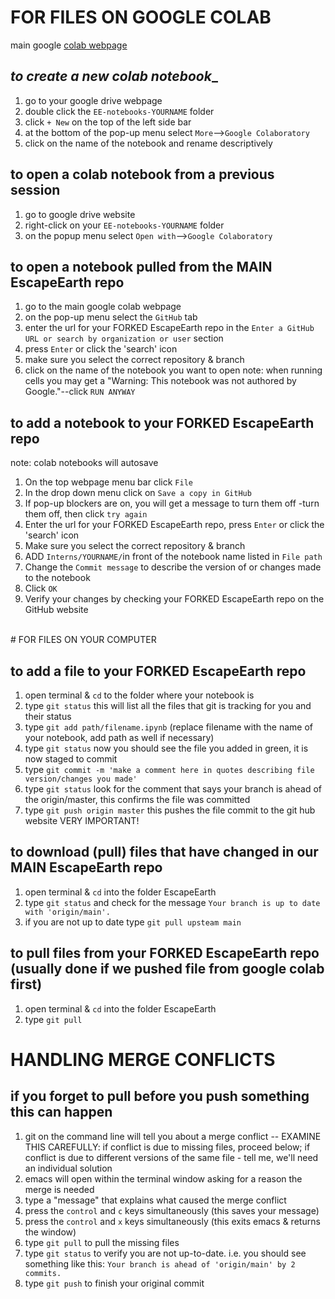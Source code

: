 # FOR FILES ON GOOGLE COLAB
main google [colab webpage](https://www.google.com/url?sa=t&rct=j&q=&esrc=s&source=web&cd=&cad=rja&uact=8&ved=2ahUKEwiGuLzqkpfsAhU9lHIEHZZsDCwQFjAAegQIBhAD&url=https%3A%2F%2Fcolab.research.google.com%2F&usg=AOvVaw3A5aPK2kLFzKOzb6sOckVw)

## _to create a new colab notebook__

1. go to your google drive webpage
2. double click the `EE-notebooks-YOURNAME` folder
3. click `+ New` on the top of the left side bar
4. at the bottom of the pop-up menu select `More`-->`Google Colaboratory`
5. click on the name of the notebook and rename descriptively


## to open a colab notebook from a previous session

1. go to google drive website
2. right-click on your `EE-notebooks-YOURNAME` folder
3. on the popup menu select `Open with`-->`Google Colaboratory`


## to open a notebook pulled from the MAIN EscapeEarth repo

1. go to the main google colab webpage
2. on the pop-up menu select the `GitHub` tab
3. enter the url for your FORKED EscapeEarth repo in the `Enter a GitHub URL or search by organization or user` section
4. press `Enter` or click the 'search' icon
5. make sure you select the correct repository & branch
6. click on the name of the notebook you want to open
note: when running cells you may get a "Warning: This notebook was not authored by Google."--click `RUN ANYWAY`


## to add a notebook to your FORKED EscapeEarth repo

note: colab notebooks will autosave
1. On the top webpage menu bar click `File`
2. In the drop down menu click on `Save a copy in GitHub`
3. If pop-up blockers are on, you will get a message to turn them off -turn them off, then click `try again`
4. Enter the url for your FORKED EscapeEarth repo, press `Enter` or click the 'search' icon 
5. Make sure you select the correct repository & branch
6. ADD `Interns/YOURNAME/`in front of the notebook name listed in `File path`
7. Change the `Commit message` to describe the version of or changes made to the notebook
8. Click `OK`
9. Verify your changes by checking your FORKED EscapeEarth repo on the GitHub website



<br>
# FOR FILES ON YOUR COMPUTER


## to add a file to your FORKED EscapeEarth repo

1. open terminal & `cd` to the folder where your notebook is
2. type `git status` this will list all the files that git is tracking for you and their status
3. type `git add path/filename.ipynb` (replace filename with the name of your notebook, add path as well if necessary)
4. type `git status` now you should see the file you added in green, it is now staged to commit
5. type `git commit -m 'make a comment here in quotes describing file version/changes you made'` 
6. type `git status` look for the comment that says your branch is ahead of the origin/master, this confirms the file was committed
7. type `git push origin master` this pushes the file commit to the git hub website VERY IMPORTANT!


## to download (pull) files that have changed in our MAIN EscapeEarth repo

1. open terminal & `cd` into the folder EscapeEarth 
2. type `git status` and check for the message `Your branch is up to date with 'origin/main'.`
3. if you are not up to date type `git pull upsteam main`


## to pull files from your FORKED EscapeEarth repo (usually done if we pushed file from google colab first)
1. open terminal & `cd` into the folder EscapeEarth
2. type `git pull`





# HANDLING MERGE CONFLICTS

## if you forget to pull before you push something this can happen

1. git on the command line will tell you about a merge conflict -- EXAMINE THIS CAREFULLY: if conflict is due to missing files, proceed below; if conflict is due to different versions of the same file - tell me, we'll need an individual solution
2. emacs will open within the terminal window asking for a reason the merge is needed
3. type a "message" that explains what caused the merge conflict
4. press the `control` and `c` keys simultaneously (this saves your message)
5. press the `control` and `x` keys simultaneously (this exits emacs & returns the window)
6. type `git pull` to pull the missing files 
7. type `git status` to verify you are not up-to-date. i.e. you should see something like this: `Your branch is ahead of 'origin/main' by 2 commits.`
8. type `git push` to finish your original commit